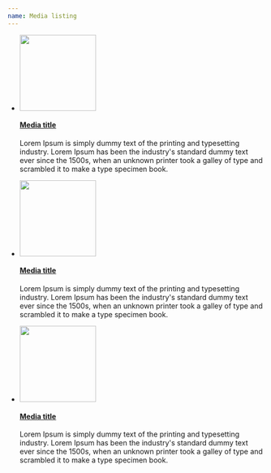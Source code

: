 ```yaml
---
name: Media listing
---
```

<ul class="ui-media">
  <li><a href="#" class="pull-left"><img src="assets/images/beetlejuice.jpg" alt="" width="150"/></a>
    <div class="media__body">
      <h4><a href="#">Media title</a></h4>
      <p>Lorem Ipsum is simply dummy text of the printing and typesetting industry. Lorem Ipsum has been the industry's standard dummy text ever since the 1500s, when an unknown printer took a galley of type and scrambled it to make a type specimen book.</p>
    </div>
  </li>
  <li><a href="#" class="push-right"><img src="assets/images/beetlejuice.jpg" alt="" width="150"/></a>
    <div class="media__body">
      <h4><a href="#">Media title</a></h4>
      <p>Lorem Ipsum is simply dummy text of the printing and typesetting industry. Lorem Ipsum has been the industry's standard dummy text ever since the 1500s, when an unknown printer took a galley of type and scrambled it to make a type specimen book.</p>
    </div>
  </li>
  <li><a href="#" class="pull-left"><img src="assets/images/beetlejuice.jpg" alt="" width="150"/></a>
    <div class="media__body">
      <h4><a href="#">Media title</a></h4>
      <p>Lorem Ipsum is simply dummy text of the printing and typesetting industry. Lorem Ipsum has been the industry's standard dummy text ever since the 1500s, when an unknown printer took a galley of type and scrambled it to make a type specimen book.</p>
    </div>
  </li>
</ul>
